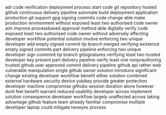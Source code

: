 adr code verification deployment process start code git repository hosted github continuous delivery pipeline automate build deployment application production git support gpg signing commits code change able make production environment without exposed least two authorised code owner aim improve processbased approval method able digitally verify code exposed least two authorised code owner without adversely affecting developer workflow potential solution involve enforcing two unique developer add empty signed commit tip branch merged verifying existence empty signed commits part delivery pipeline enforcing two unique developer sign commmit tip branch gitsignatures verifying least two trusted developer key present part delivery pipeline verify least one nonprauthoring trusted github user approved commit delivery pipeline github api rather web vulnerable manipulation single github owner solution introduce significant change existing developer workflow benefit either solution combined external hardware security device yubikey provide greater protection developer machine compromise githubs session duration alone however dont feel benefit warrant reduced usability developer across implement solution consequence developer workflow largely unaffected across taking advantage github feature team already familiar compromise multiple developer laptop could mitigate twoeyes process
